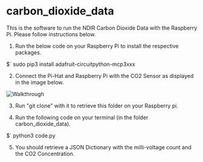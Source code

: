 # carbon_dioxide_data

This is the software to run the NDIR Carbon Dioxide Data with the Raspberry Pi. Please follow instructions below. 

1. Run the below code on your Raspberry Pi to install the respective packages. 

$` sudo pip3 install adafruit-circuitpython-mcp3xxx

2. Connect the Pi-Hat and Raspberry Pi with the CO2 Sensor as displayed in the image below. 

<img src='https://i.ibb.co/rQmbpD3/IMG-3261.jpg' title='Connection' width='' alt='Walkthrough' />

3. Run "git clone" with it to retrieve this folder on your Raspberry pi. 

4. Run the following code on your terminal (in the folder carbon_dioxide_data). 

$` python3 code.py

5. You should retrieve a JSON Dictionary with the milli-voltage count and the CO2 Concentration.

